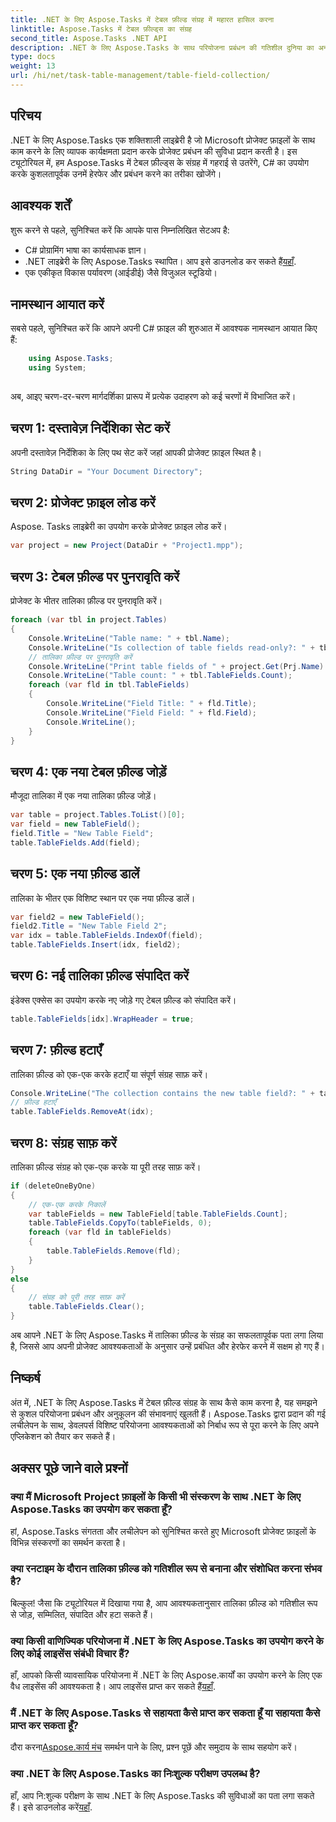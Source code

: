 ```yaml
---
title: .NET के लिए Aspose.Tasks में टेबल फ़ील्ड संग्रह में महारत हासिल करना
linktitle: Aspose.Tasks में टेबल फ़ील्ड्स का संग्रह
second_title: Aspose.Tasks .NET API
description: .NET के लिए Aspose.Tasks के साथ परियोजना प्रबंधन की गतिशील दुनिया का अन्वेषण करें। अनुकूलित प्रोजेक्ट अनुभव के लिए तालिका फ़ील्ड संग्रह में हेरफेर करना सीखें।
type: docs
weight: 13
url: /hi/net/task-table-management/table-field-collection/
---
```

## परिचय
.NET के लिए Aspose.Tasks एक शक्तिशाली लाइब्रेरी है जो Microsoft प्रोजेक्ट फ़ाइलों के साथ काम करने के लिए व्यापक कार्यक्षमता प्रदान करके प्रोजेक्ट प्रबंधन की सुविधा प्रदान करती है। इस ट्यूटोरियल में, हम Aspose.Tasks में टेबल फ़ील्ड्स के संग्रह में गहराई से उतरेंगे, C# का उपयोग करके कुशलतापूर्वक उनमें हेरफेर और प्रबंधन करने का तरीका खोजेंगे।
## आवश्यक शर्तें
शुरू करने से पहले, सुनिश्चित करें कि आपके पास निम्नलिखित सेटअप है:
- C# प्रोग्रामिंग भाषा का कार्यसाधक ज्ञान।
- .NET लाइब्रेरी के लिए Aspose.Tasks स्थापित। आप इसे डाउनलोड कर सकते हैं[यहाँ](https://releases.aspose.com/tasks/net/).
- एक एकीकृत विकास पर्यावरण (आईडीई) जैसे विजुअल स्टूडियो।
## नामस्थान आयात करें
सबसे पहले, सुनिश्चित करें कि आपने अपनी C# फ़ाइल की शुरुआत में आवश्यक नामस्थान आयात किए हैं:
```csharp
    using Aspose.Tasks;
    using System;
    
```
अब, आइए चरण-दर-चरण मार्गदर्शिका प्रारूप में प्रत्येक उदाहरण को कई चरणों में विभाजित करें।
## चरण 1: दस्तावेज़ निर्देशिका सेट करें
अपनी दस्तावेज़ निर्देशिका के लिए पथ सेट करें जहां आपकी प्रोजेक्ट फ़ाइल स्थित है।
```csharp
String DataDir = "Your Document Directory";
```
## चरण 2: प्रोजेक्ट फ़ाइल लोड करें
Aspose. Tasks लाइब्रेरी का उपयोग करके प्रोजेक्ट फ़ाइल लोड करें।
```csharp
var project = new Project(DataDir + "Project1.mpp");
```
## चरण 3: टेबल फ़ील्ड पर पुनरावृति करें
प्रोजेक्ट के भीतर तालिका फ़ील्ड पर पुनरावृति करें।
```csharp
foreach (var tbl in project.Tables)
{
    Console.WriteLine("Table name: " + tbl.Name);
    Console.WriteLine("Is collection of table fields read-only?: " + tbl.TableFields.IsReadOnly);
    // तालिका फ़ील्ड पर पुनरावृति करें
    Console.WriteLine("Print table fields of " + project.Get(Prj.Name) + " project.");
    Console.WriteLine("Table count: " + tbl.TableFields.Count);
    foreach (var fld in tbl.TableFields)
    {
        Console.WriteLine("Field Title: " + fld.Title);
        Console.WriteLine("Field Field: " + fld.Field);
        Console.WriteLine();
    }
}
```
## चरण 4: एक नया टेबल फ़ील्ड जोड़ें
मौजूदा तालिका में एक नया तालिका फ़ील्ड जोड़ें।
```csharp
var table = project.Tables.ToList()[0];
var field = new TableField();
field.Title = "New Table Field";
table.TableFields.Add(field);
```
## चरण 5: एक नया फ़ील्ड डालें
तालिका के भीतर एक विशिष्ट स्थान पर एक नया फ़ील्ड डालें।
```csharp
var field2 = new TableField();
field2.Title = "New Table Field 2";
var idx = table.TableFields.IndexOf(field);
table.TableFields.Insert(idx, field2);
```
## चरण 6: नई तालिका फ़ील्ड संपादित करें
इंडेक्स एक्सेस का उपयोग करके नए जोड़े गए टेबल फ़ील्ड को संपादित करें।
```csharp
table.TableFields[idx].WrapHeader = true;
```
## चरण 7: फ़ील्ड हटाएँ
तालिका फ़ील्ड को एक-एक करके हटाएँ या संपूर्ण संग्रह साफ़ करें।
```csharp
Console.WriteLine("The collection contains the new table field?: " + table.TableFields.Contains(field));
// फ़ील्ड हटाएँ
table.TableFields.RemoveAt(idx);
```
## चरण 8: संग्रह साफ़ करें
तालिका फ़ील्ड संग्रह को एक-एक करके या पूरी तरह साफ़ करें।
```csharp
if (deleteOneByOne)
{
    // एक-एक करके निकालें
    var tableFields = new TableField[table.TableFields.Count];
    table.TableFields.CopyTo(tableFields, 0);
    foreach (var fld in tableFields)
    {
        table.TableFields.Remove(fld);
    }
}
else
{
    // संग्रह को पूरी तरह साफ़ करें
    table.TableFields.Clear();
}
```
अब आपने .NET के लिए Aspose.Tasks में तालिका फ़ील्ड के संग्रह का सफलतापूर्वक पता लगा लिया है, जिससे आप अपनी प्रोजेक्ट आवश्यकताओं के अनुसार उन्हें प्रबंधित और हेरफेर करने में सक्षम हो गए हैं।
## निष्कर्ष
अंत में, .NET के लिए Aspose.Tasks में टेबल फ़ील्ड संग्रह के साथ कैसे काम करना है, यह समझने से कुशल परियोजना प्रबंधन और अनुकूलन की संभावनाएं खुलती हैं। Aspose.Tasks द्वारा प्रदान की गई लचीलेपन के साथ, डेवलपर्स विशिष्ट परियोजना आवश्यकताओं को निर्बाध रूप से पूरा करने के लिए अपने एप्लिकेशन को तैयार कर सकते हैं।
## अक्सर पूछे जाने वाले प्रश्नों
### क्या मैं Microsoft Project फ़ाइलों के किसी भी संस्करण के साथ .NET के लिए Aspose.Tasks का उपयोग कर सकता हूँ?
हां, Aspose.Tasks संगतता और लचीलेपन को सुनिश्चित करते हुए Microsoft प्रोजेक्ट फ़ाइलों के विभिन्न संस्करणों का समर्थन करता है।
### क्या रनटाइम के दौरान तालिका फ़ील्ड को गतिशील रूप से बनाना और संशोधित करना संभव है?
बिल्कुल! जैसा कि ट्यूटोरियल में दिखाया गया है, आप आवश्यकतानुसार तालिका फ़ील्ड को गतिशील रूप से जोड़, सम्मिलित, संपादित और हटा सकते हैं।
### क्या किसी वाणिज्यिक परियोजना में .NET के लिए Aspose.Tasks का उपयोग करने के लिए कोई लाइसेंस संबंधी विचार हैं?
 हाँ, आपको किसी व्यावसायिक परियोजना में .NET के लिए Aspose.कार्यों का उपयोग करने के लिए एक वैध लाइसेंस की आवश्यकता है। आप लाइसेंस प्राप्त कर सकते हैं[यहाँ](https://purchase.aspose.com/buy).
### मैं .NET के लिए Aspose.Tasks से सहायता कैसे प्राप्त कर सकता हूँ या सहायता कैसे प्राप्त कर सकता हूँ?
 दौरा करना[Aspose.कार्य मंच](https://forum.aspose.com/c/tasks/15) समर्थन पाने के लिए, प्रश्न पूछें और समुदाय के साथ सहयोग करें।
### क्या .NET के लिए Aspose.Tasks का निःशुल्क परीक्षण उपलब्ध है?
 हाँ, आप नि:शुल्क परीक्षण के साथ .NET के लिए Aspose.Tasks की सुविधाओं का पता लगा सकते हैं। इसे डाउनलोड करें[यहाँ](https://releases.aspose.com/).